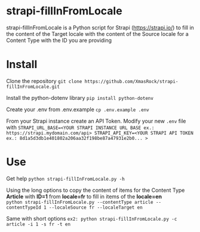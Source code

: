 # strapi-fillInFromLocale
strapi-fillInFromLocale is a Python script for Strapi (https://strapi.io/) to fill in the content of the Target locale with the content of the Source locale for a Content Type with the ID you are providing

# Install
Clone the repository
`git clone https://github.com/XmasRock/strapi-fillInFromLocale.git`

Install the python-dotenv library
`pip install python-dotenv`

Create your .env from .env.example
`cp .env.example .env`

From your Strapi instance create an API Token.
Modify your new `.env` file with 
`
STRAPI_URL_BASE=<YOUR STRAPI INSTANCE URL BASE ex.: https://strapi.mydomain.com/api>
STRAPI_API_KEY=<YOUR STRAPI API TOKEN ex.: 8d1a5d3db1e401802a206aa32f198be87a47931e2b0... >
`
# Use

Get help
`python strapi-fillInFromLocale.py -h`

Using the long options to copy the content of items for the Content Type **Article** with **ID=1** from **locale=fr** to fill in items of the **locale=en**  
`python strapi-fillInFromLocale.py --contentType article --contentTypeId 1 --localeSource fr --localeTarget en`

Same with short options
`ex2: python strapi-fillInFromLocale.py -c article -i 1 -s fr -t en`